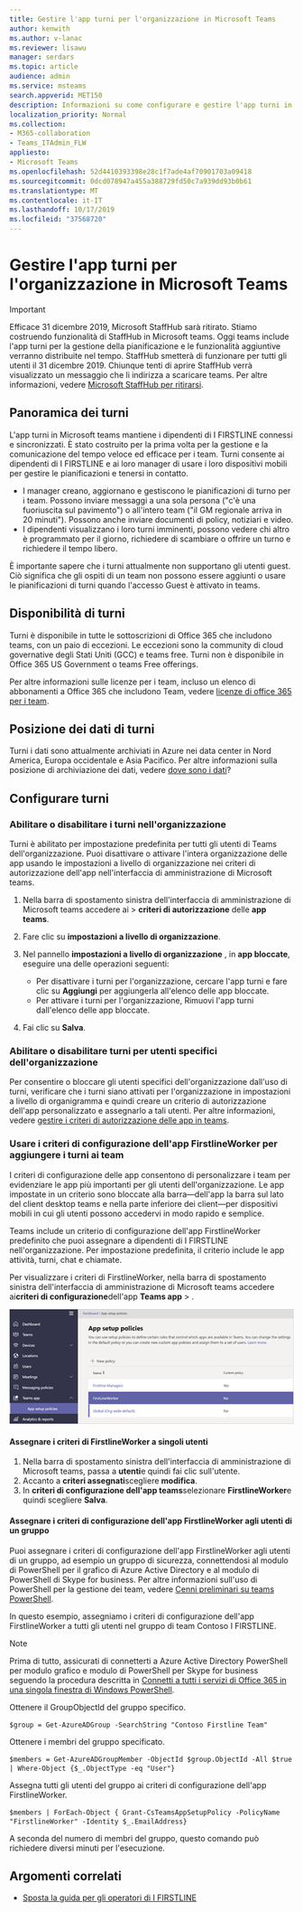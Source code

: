 ```yaml
---
title: Gestire l'app turni per l'organizzazione in Microsoft Teams
author: kenwith
ms.author: v-lanac
ms.reviewer: lisawu
manager: serdars
ms.topic: article
audience: admin
ms.service: msteams
search.appverid: MET150
description: Informazioni su come configurare e gestire l'app turni in teams per gli operatori di I FIRSTLINE dell'organizzazione.
localization_priority: Normal
ms.collection:
- M365-collaboration
- Teams_ITAdmin_FLW
appliesto:
- Microsoft Teams
ms.openlocfilehash: 52d4410393398e28c1f7ade4af70901703a09418
ms.sourcegitcommit: 0dcd078947a455a388729fd50c7a939dd93b0b61
ms.translationtype: MT
ms.contentlocale: it-IT
ms.lasthandoff: 10/17/2019
ms.locfileid: "37568720"
---
```

# <a name="manage-the-shifts-app-for-your-organization-in-microsoft-teams"></a>Gestire l'app turni per l'organizzazione in Microsoft Teams

> [!IMPORTANT]
> Efficace 31 dicembre 2019, Microsoft StaffHub sarà ritirato. Stiamo costruendo funzionalità di StaffHub in Microsoft teams. Oggi teams include l'app turni per la gestione della pianificazione e le funzionalità aggiuntive verranno distribuite nel tempo. StaffHub smetterà di funzionare per tutti gli utenti il 31 dicembre 2019. Chiunque tenti di aprire StaffHub verrà visualizzato un messaggio che li indirizza a scaricare teams. Per altre informazioni, vedere [Microsoft StaffHub per ritirarsi](microsoft-staffhub-to-be-retired.md).  

## <a name="overview-of-shifts"></a>Panoramica dei turni
L'app turni in Microsoft teams mantiene i dipendenti di I FIRSTLINE connessi e sincronizzati. È stato costruito per la prima volta per la gestione e la comunicazione del tempo veloce ed efficace per i team. Turni consente ai dipendenti di I FIRSTLINE e ai loro manager di usare i loro dispositivi mobili per gestire le pianificazioni e tenersi in contatto. 

- I manager creano, aggiornano e gestiscono le pianificazioni di turno per i team. Possono inviare messaggi a una sola persona ("c'è una fuoriuscita sul pavimento") o all'intero team ("il GM regionale arriva in 20 minuti"). Possono anche inviare documenti di policy, notiziari e video. 
- I dipendenti visualizzano i loro turni imminenti, possono vedere chi altro è programmato per il giorno, richiedere di scambiare o offrire un turno e richiedere il tempo libero. 

È importante sapere che i turni attualmente non supportano gli utenti guest. Ciò significa che gli ospiti di un team non possono essere aggiunti o usare le pianificazioni di turni quando l'accesso Guest è attivato in teams. 

## <a name="availability-of-shifts"></a>Disponibilità di turni

Turni è disponibile in tutte le sottoscrizioni di Office 365 che includono teams, con un paio di eccezioni. Le eccezioni sono la community di cloud governative degli Stati Uniti (GCC) e teams free. Turni non è disponibile in Office 365 US Government o teams Free offerings.

Per altre informazioni sulle licenze per i team, incluso un elenco di abbonamenti a Office 365 che includono Team, vedere [licenze di office 365 per i team](../../Office-365-licensing.md).

## <a name="location-of-shifts-data"></a>Posizione dei dati di turni

Turni i dati sono attualmente archiviati in Azure nei data center in Nord America, Europa occidentale e Asia Pacifico. Per altre informazioni sulla posizione di archiviazione dei dati, vedere [dove sono i dati](http://o365datacentermap.azurewebsites.net/)?

## <a name="set-up-shifts"></a>Configurare turni

### <a name="enable-or-disable-shifts-in-your-organization"></a>Abilitare o disabilitare i turni nell'organizzazione

Turni è abilitato per impostazione predefinita per tutti gli utenti di Teams dell'organizzazione. Puoi disattivare o attivare l'intera organizzazione delle app usando le impostazioni a livello di organizzazione nei criteri di autorizzazione dell'app nell'interfaccia di amministrazione di Microsoft teams.

1. Nella barra di spostamento sinistra dell'interfaccia di amministrazione di Microsoft teams accedere ai > **criteri di autorizzazione** delle **app teams**.
2. Fare clic su **impostazioni a livello di organizzazione**.
3. Nel pannello **impostazioni a livello di organizzazione** , in **app bloccate**, eseguire una delle operazioni seguenti:

    - Per disattivare i turni per l'organizzazione, cercare l'app turni e fare clic su **Aggiungi** per aggiungerla all'elenco delle app bloccate.
    - Per attivare i turni per l'organizzazione, Rimuovi l'app turni dall'elenco delle app bloccate.
4. Fai clic su **Salva**. 

### <a name="enable-or-disable-shifts-for-specific-users-in-your-organization"></a>Abilitare o disabilitare turni per utenti specifici dell'organizzazione

Per consentire o bloccare gli utenti specifici dell'organizzazione dall'uso di turni, verificare che i turni siano attivati per l'organizzazione in impostazioni a livello di organigramma e quindi creare un criterio di autorizzazione dell'app personalizzato e assegnarlo a tali utenti. Per altre informazioni, vedere [gestire i criteri di autorizzazione delle app in teams](../../teams-app-permission-policies.md).

### <a name="use-the-firstlineworker-app-setup-policy-to-pin-shifts-to-teams"></a>Usare i criteri di configurazione dell'app FirstlineWorker per aggiungere i turni ai team

I criteri di configurazione delle app consentono di personalizzare i team per evidenziare le app più importanti per gli utenti dell'organizzazione. Le app impostate in un criterio sono bloccate alla barra&mdash;dell'app la barra sul lato del client desktop teams e nella parte inferiore dei client&mdash;per dispositivi mobili in cui gli utenti possono accedervi in modo rapido e semplice. 
 
Teams include un criterio di configurazione dell'app FirstlineWorker predefinito che puoi assegnare a dipendenti di I FIRSTLINE nell'organizzazione. Per impostazione predefinita, il criterio include le app attività, turni, chat e chiamate. 

Per visualizzare i criteri di FirstlineWorker, nella barra di spostamento sinistra dell'interfaccia di amministrazione di Microsoft teams accedere ai**criteri di configurazione**dell'app **Teams app** > .

![Screenshot dei criteri di configurazione dell'app FirstlineWorker](../../media/firstline-worker-app-setup-policy.png "Screenshot dei criteri di configurazione dell'app FirstlineWorker nell'interfaccia di amministrazione di Microsoft Teams")

#### <a name="assign-the-firstlineworker-policy-to-individual-users"></a>Assegnare i criteri di FirstlineWorker a singoli utenti

1. Nella barra di spostamento sinistra dell'interfaccia di amministrazione di Microsoft teams, passa a **utenti**e quindi fai clic sull'utente.
2. Accanto a **criteri assegnati**scegliere **modifica**.
3. In **criteri di configurazione dell'app teams**selezionare **FirstlineWorker**e quindi scegliere **Salva**.

#### <a name="assign-the-firstlineworker-app-setup-policy-to-users-in-a-group"></a>Assegnare i criteri di configurazione dell'app FirstlineWorker agli utenti di un gruppo

Puoi assegnare i criteri di configurazione dell'app FirstlineWorker agli utenti di un gruppo, ad esempio un gruppo di sicurezza, connettendosi al modulo di PowerShell per il grafico di Azure Active Directory e al modulo di PowerShell di Skype for business. Per altre informazioni sull'uso di PowerShell per la gestione dei team, vedere [Cenni preliminari su teams PowerShell](../../teams-powershell-overview.md).

In questo esempio, assegniamo i criteri di configurazione dell'app FirstlineWorker a tutti gli utenti nel gruppo di team Contoso I FIRSTLINE.

> [!NOTE]
> Prima di tutto, assicurati di connetterti a Azure Active Directory PowerShell per modulo grafico e modulo di PowerShell per Skype for business seguendo la procedura descritta in [Connetti a tutti i servizi di Office 365 in una singola finestra di Windows PowerShell](https://docs.microsoft.com/office365/enterprise/powershell/connect-to-all-office-365-services-in-a-single-windows-powershell-window).

Ottenere il GroupObjectId del gruppo specifico.
```
$group = Get-AzureADGroup -SearchString "Contoso Firstline Team"
```
Ottenere i membri del gruppo specificato.
```
$members = Get-AzureADGroupMember -ObjectId $group.ObjectId -All $true | Where-Object {$_.ObjectType -eq "User"}
```
Assegna tutti gli utenti del gruppo ai criteri di configurazione dell'app FirstlineWorker.
```
$members | ForEach-Object { Grant-CsTeamsAppSetupPolicy -PolicyName "FirstlineWorker" -Identity $_.EmailAddress}
``` 
A seconda del numero di membri del gruppo, questo comando può richiedere diversi minuti per l'esecuzione.

## <a name="related-topics"></a>Argomenti correlati
- [Sposta la guida per gli operatori di I FIRSTLINE](https://support.office.com/article/apps-and-services-cc1fba57-9900-4634-8306-2360a40c665b)
